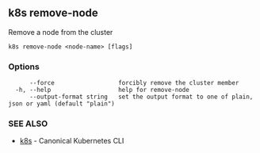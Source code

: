 ## k8s remove-node

Remove a node from the cluster

```
k8s remove-node <node-name> [flags]
```

### Options

```
      --force                  forcibly remove the cluster member
  -h, --help                   help for remove-node
      --output-format string   set the output format to one of plain, json or yaml (default "plain")
```

### SEE ALSO

* [k8s](k8s.md)	 - Canonical Kubernetes CLI

